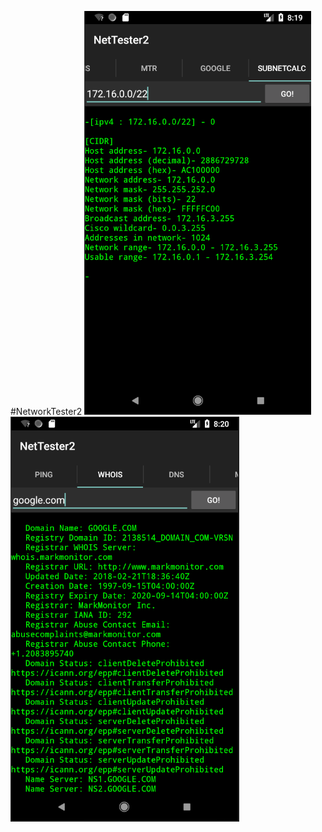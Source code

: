 #NetworkTester2
![alt text](/screenshots/networktester2-1.png "Subnet Test")
![alt text](/screenshots/networktester2-2.png "WhoIs Test")
